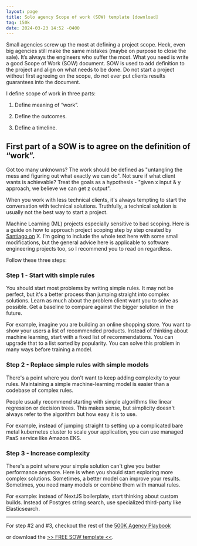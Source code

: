 ```yaml
---
layout: page
title: Solo agency Scope of work (SOW) template [download]
tag: 150k
date: 2024-03-23 14:52 -0400
---
```


Small agencies screw up the most at defining a project scope. Heck, even big
agencies still make the same mistakes (maybe on purpose to close the sale). It’s
always the engineers who suffer the most. What you need is write a good Scope of
Work (SOW) document. SOW is used to add definition to the project and align on
what needs to be done. Do not start a project without first agreeing on the
scope, do not ever put clients results guarantees into the document.

I define scope of work in three parts:

1. Define meaning of “work”.

2. Define the outcomes.

3. Define a timeline.

## First part of a SOW is to agree on the definition of “work”.

Got too many unknowns? The work should be defined as "untangling the mess and
figuring out what exactly we can do". Not sure if what client wants is
achievable? Treat the goals as a hypothesis - "given x input & y approach, we
believe we can get z output".

When you work with less technical clients, it's always tempting to start the
conversation with technical solutions. Truthfully, a technical solution is
usually not the best way to start a project.

Machine Learning (ML) projects especially sensitive to bad scoping. Here is
a guide on how to approach project scoping step by step created by [Santiago
on](https://twitter.com/svpino/status/1712454982597845246)  X. I’m going to
include the whole text here with some small modifications, but the general
advice here is applicable to software engineering projects too, so I recommend
you to read on regardless.

Follow these three steps:

### Step 1 - Start with simple rules

You should start most problems by writing simple rules. It may not be perfect,
but it's a better process than jumping straight into complex solutions. Learn as
much about the problem client want you to solve as possible. Get a baseline to
compare against the bigger solution in the future.

For example, imagine you are building an online shopping store. You want to show
your users a list of recommended products. Instead of thinking about machine
learning, start with a fixed list of recommendations. You can upgrade that to
a list sorted by popularity. You can solve this problem in many ways before
training a model.

### Step 2 - Replace simple rules with simple models

There's a point where you don't want to keep adding complexity to your rules.
Maintaining a simple machine-learning model is easier than a codebase of complex
rules.

People usually recommend starting with simple algorithms like linear regression
or decision trees. This makes sense, but simplicity doesn't always refer to the
algorithm but how easy it is to use.

For example, instead of jumping straight to setting up a complicated bare metal
kubernetes cluster to scale your application, you can use managed PaaS service
like Amazon EKS.

### Step 3 - Increase complexity

There's a point where your simple solution can't give you better performance
anymore. Here is when you should start exploring more complex solutions.
Sometimes, a better model can improve your results. Sometimes, you need many
models or combine them with manual rules.

For example: instead of NextJS boilerplate, start thinking about custom builds.
Instead of Postgres string search, use specialized third-party like
Elasticsearch.

---

For step #2 and #3, checkout the rest of the [500K Agency
Playbook](https://500k.agency)

or download the [>> FREE SOW template <<](https://docs.google.com/document/d/1CoyrL5dbrJAtX2Zi3a1zuKglpLMKk2zGrxyXmRt9sC0/edit?usp=sharing).
